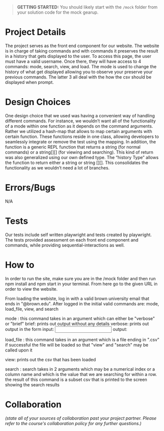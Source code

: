 > **GETTING STARTED:** You should likely start with the `/mock` folder from your solution code for the mock gearup.

# Project Details

The project serves as the front end component for our website. The website is in
charge of taking commands and with commands it preserves the result in a history
that gets displayed to the user. To access this page, the user must have a valid
username. Once there, they will have access to 4 commands: mode, search, view,
and load. The mode is used to change the history of what get displayed allowing
you to observe your preserve your previous commands. The latter 3 all deal with
the how the csv should be displayed when prompt.

# Design Choices

One design choice that we used was having a convenient way of handling different
commands. For instance, we wouldn’t want all of the functionality of a mode
within one function as it depends on the command arguments. Rather we utilized a
hash-map that allows to map certain arguments with certain function. These
functions reside in one class, allowing developers to seamlessly integrate or
remove the test using the mapping. In addition, the function is a generic REPL
function that returns a string (for normal commands) or a string[][] (for
viewing and searching). This kind of return was also generalized using our own
defined type. The “history Type” allows the function to return either a string
or string [][]. This consolidates the functionality as we wouldn’t need a lot of
branches.

# Errors/Bugs

N/A

# Tests

Our tests include self written playwright and tests created by playwright. The
tests provided assessment on each front end component and commands, while
providing sequential-interactions as well.

# How to

In order to run the site, make sure you are in the /mock folder and then run npm
install and npm start in your terminal. From here go to the given URL in order
to view the website.

From loading the webiste, log in with a valid brown university email that ends
in "@brown.edu". After logged in the initial valid commands are: mode,
load_file, view, and search

mode <mode-type>:
this command takes in an argument <mode-type> which can either be "verbose"
or "brief"
brief: prints out output without any details
verbose: prints out output in the form input: <input> output: <output>

load_file <file>:
this command takes in an argument <file> which is a file ending in ".csv"
if successful the file will be loaded so that "view" and "search" may be
called upon it

view:
prints out the csv that has been loaded

search <columnIndexOrHeader> <searchValue>:
search takes in 2 arguments <columnIndexOrHeader> which may be a numerical
index or a column name and <searchValue> which is the value that we are
searching for within a row. the result of this command is a subset csv that
is printed to the screen showing the search results

# Collaboration

_(state all of your sources of collaboration past your project partner. Please refer to the course's collaboration policy for any further questions.)_
